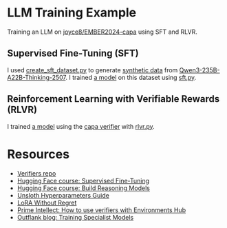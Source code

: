 # LLM Training Example

Training an LLM on [joyce8/EMBER2024-capa](https://huggingface.co/datasets/joyce8/EMBER2024-capa) using SFT and RLVR.

## Supervised Fine-Tuning (SFT)

I used [create_sft_dataset.py](./create_sft_dataset.py) to generate [synthetic data](https://huggingface.co/datasets/kyleavery/EMBER2024-capa-cots) from [Qwen3-235B-A22B-Thinking-2507](https://huggingface.co/Qwen/Qwen3-235B-A22B-Thinking-2507). I trained [a model](https://huggingface.co/kyleavery/Qwen3-8B-EMBER2024-capa-sft) on this dataset using [sft.py](./sft.py).

## Reinforcement Learning with Verifiable Rewards (RLVR)

I trained [a model](https://huggingface.co/kyleavery/Qwen3-8B-EMBER2024-capa-rlvr) using the [capa verifier](./verifier.py) with [rlvr.py](./rlvr.py).

# Resources

- [Verifiers repo](https://github.com/PrimeIntellect-ai/verifiers)
- [Hugging Face course: Supervised Fine-Tuning](https://huggingface.co/learn/llm-course/chapter11/1)
- [Hugging Face course: Build Reasoning Models](https://huggingface.co/learn/llm-course/chapter12/1)
- [Unsloth Hyperparameters Guide](https://docs.unsloth.ai/get-started/fine-tuning-llms-guide/lora-hyperparameters-guide)
- [LoRA Without Regret](https://thinkingmachines.ai/blog/lora/)
- [Prime Intellect: How to use verifiers with Environments Hub](https://www.youtube.com/watch?v=04k8UsCYBvc)
- [Outflank blog: Training Specialist Models](https://www.outflank.nl/blog/2025/08/07/training-specialist-models/)
